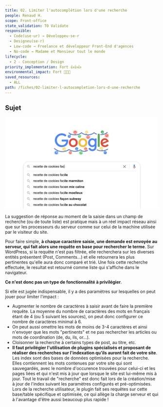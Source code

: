 ```yaml
---
title: 02. Limiter l'autocomplétion lors d'une recherche
people: Renaud H.
scope: Front-office
state_validation: TO Validate
responsible:
  - Code(use·ur) → Développeu·se·r
  - Designeu(se·r)
  - Low-code → Freelance et développeur Front-End d'agences
  - No-code → Madame et Monsieur tout le monde
lifecycle:
  - 2 - Conception / Design
priority_implementation: Fort 👍👍👍
environmental_impact: Fort 🌱🌱🌱
saved_resources:
  - ALL
path: /fiches/02-limiter-l-autocompletion-lors-d-une-recherche
---
```


## Sujet

![Capture d’écran 2021-12-13 à 09.26.06.png](./medias_02/pict1.png)

La suggestion de réponse au moment de la saisie dans un champ de recherche (ou de toute liste) est pratique mais à un réel impact réseau ainsi que sur les processeurs du serveur comme sur celui de la machine utilisée par le visiteur du site.

Pour faire simple, **à chaque caractère saisie, une demande est envoyée au serveur, qui fait alors une requête en base pour rechercher le terme**. Sur WordPress, si la requête n'est pas filtrée, elle recherchera sur les diverses entités présentent (Post, Comments...) et elle retournera les plus pertinentes qu'elle aura donc comparé et trié. Une fois cette recherche effectuée, le resultat est retourné comme liste qui s'affiche dans le navigateur.

**Ce n'est donc pas un type de fonctionnalité à privilégier**.

Si elle est jugée indispensable, il y a des paramètres sur lesquelles on peut jouer pour limiter l'impact :

- Augmenter le nombre de caractères à saisir avant de faire la première requête. La moyenne du nombre de caractères des mots en français étant de 4 (ou 5 suivant les sources), on peut donc configurer ce nombre de caractères minimal à 6.
- On peut aussi omettre les mots de moins de 3-4 caractères et ainsi n'envoyer que les mots "pertinents" et ne pas rechercher les articles ou mots de coordination (de, du, ils, or...).
- Cloisonner la recherche à certains types de post, au titre, etc.
- **Il faut privilégier l'utilisation de plugins spécialisés et proposant de réaliser des recherches sur l'indexation qu'ils auront fait de votre site**. Les index sont des bases de données optimisées pour la recherche. Elles contiennent les mots contenues par votre site qui sont sauvegardés, avec le nombre d'occurence trouvées pour celui-ci et les pages liées et qui n'est mis à jour que lorsque le site est lui-même mis à jour. Tout le travail de "recherche" est donc fait lors de la création/mise à jour de l'index suivant les paramètres configurés et pré-optimisées. Lors de la recherche utilisateur, le plugin fait ses requêtes sur cette base/table spécifique et optimisée, ce qui allège la charge serveur et qui à l'avantage d'être aussi beaucoup plus rapide !
